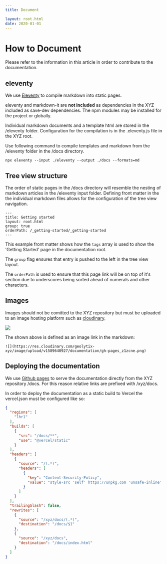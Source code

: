 ```yaml
---
title: Document

layout: root.html
date: 2020-01-01
---
```


# How to Document

Please refer to the information in this article in order to contribute to the documentation.

## eleventy

We use [Eleventy](https://github.com/11ty/eleventy) to compile markdown into static pages.

eleventy and markdown-it are **not included** as dependencies in the XYZ included as save-dev dependencies. The npm modules may be installed for the project or globally.

Individual markdown documents and a template html are stored in the /eleventy folder. Configuration for the compilation is in the .eleventy.js file in the XYZ root.

Use following command to compile templates and markdown from the /eleventy folder in the /docs directory.

```
npx eleventy --input ./eleventy --output ./docs --formats=md
```

## Tree view structure

The order of static pages in the /docs directory will resemble the nesting of markdown articles in the /eleventy input folder. Defining front matter in the the individual markdown files allows for the configuration of the tree view navigation.

```
---
title: Getting started
layout: root.html
group: true
orderPath: /_getting-started/_getting-started
---
```

This example front matter shows how the `tags` array is used to show the 'Getting Started' page in the documentation root.

The `group` flag ensures that entry is pushed to the left in the tree view layout.

The `orderPath` is used to ensure that this page link will be on top of it's section due to underscores being sorted ahead of numerals and other characters.

## Images

Images should not be comitted to the XYZ repository but must be uploaded to an image hosting platform such as [cloudinary](https://cloudinary.com).

![](https://res.cloudinary.com/geolytix-xyz/image/upload/v1589640927/documentation/gh-pages_z1zcne.png)

The shown above is defined as an image link in the markdown:

```![](https://res.cloudinary.com/geolytix-xyz/image/upload/v1589640927/documentation/gh-pages_z1zcne.png)```

## Deploying the documentation

We use [Github pages](https://pages.github.com/) to serve the documentation directly from the XYZ repository /docs. For this reason relative links are prefixed with /xyz/docs.

In order to deploy the documentation as a static build to Vercel the vercel.json must be configured like so:

``` json
{
  "regions": [
    "lhr1"
  ],
  "builds": [
    {
      "src": "/docs/**",
      "use": "@vercel/static"
    }
  ],
  "headers": [
    {
      "source": "/(.*)",
      "headers": [
        {
          "key": "Content-Security-Policy",
          "value": "style-src 'self' https://unpkg.com 'unsafe-inline' cdn.jsdelivr.net"
        }
      ]
    }
  ],
  "trailingSlash": false,
  "rewrites": [
    {
      "source": "/xyz/docs/(.*)",
      "destination": "/docs/$1"
    },
    {
      "source": "/xyz/docs",
      "destination": "/docs/index.html"
    }
  ]
}
```